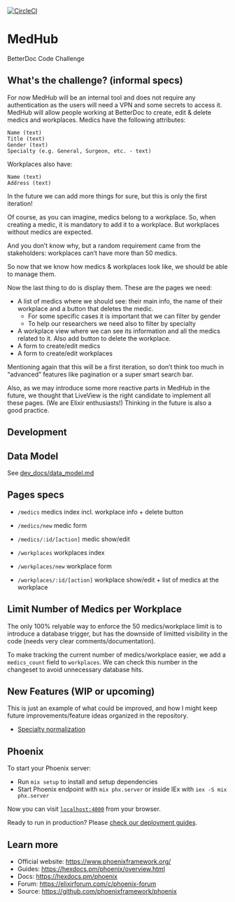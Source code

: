 [![CircleCI](https://dl.circleci.com/status-badge/img/circleci/6w2f2gy8py8ito6Bi3D6PP/LrohxxxeKADARTqH9sNeLC/tree/main.svg?style=svg)](https://dl.circleci.com/status-badge/redirect/circleci/6w2f2gy8py8ito6Bi3D6PP/LrohxxxeKADARTqH9sNeLC/tree/main)

# MedHub

BetterDoc Code Challenge

## What's the challenge? (informal specs)

For now MedHub will be an internal tool and does not require any authentication as the users will need a VPN and some secrets to access it.
MedHub will allow people working at BetterDoc to create, edit & delete medics and workplaces.
Medics have the following attributes:

    Name (text)
    Title (text)
    Gender (text)
    Specialty (e.g. General, Surgeon, etc. - text)


Workplaces also have:

    Name (text)
    Address (text)


In the future we can add more things for sure, but this is only the first iteration!

Of course, as you can imagine, medics belong to a workplace. So, when creating a medic, it is mandatory to add it to a workplace.
But workplaces without medics are expected.

And you don’t know why, but a random requirement came from the stakeholders: workplaces can’t have more than 50 medics.

So now that we know how medics & workplaces look like, we should be able to manage them.

Now the last thing to do is display them.
These are the pages we need:

  * A list of medics where we should see: their main info, the name of their workplace and a button that deletes the medic.
    * For some specific cases it is important that we can filter by gender
    * To help our researchers we need also to filter by specialty
  * A workplace view where we can see its information and all the medics related to it. Also add button to delete the workplace. 
  * A form to create/edit medics
  * A form to create/edit workplaces


Mentioning again that this will be a first iteration, so don’t think too much in “advanced” features like pagination or a super smart search bar.

Also, as we may introduce some more reactive parts in MedHub in the future, we thought that LiveView is the right candidate to implement all these pages. (We are Elixir enthusiasts!)
Thinking in the future is also a good practice.

## Development

## Data Model

See [dev_docs/data_model.md](/dev_docs/data_model.md)

## Pages specs

* `/medics` medics index incl. workplace info + delete button
* `/medics/new` medic form
* `/medics/:id/[action]` medic show/edit

* `/workplaces` workplaces index
* `/workplaces/new` workplace form
* `/workplaces/:id/[action]` workplace show/edit + list of medics at the workplace

## Limit Number of Medics per Workplace

The only 100% relyable way to enforce the 50 medics/workplace limit is to introduce a database trigger, but has the downside of limitted visibility in the code (needs very clear comments/documentation).

To make tracking the current number of medics/workplace easier, we add a `medics_count` field to `workplaces`. We can check this number in the changeset to avoid unnecessary database hits.

 ## New Features (WIP or upcoming)

 This is just an example of what could be improved, and how I might keep future improvements/feature ideas organized in the repository.
 
 * [Specialty normalization](/dev_docs/new_features/specialty_normalization.md)

## Phoenix

To start your Phoenix server:

  * Run `mix setup` to install and setup dependencies
  * Start Phoenix endpoint with `mix phx.server` or inside IEx with `iex -S mix phx.server`

Now you can visit [`localhost:4000`](http://localhost:4000) from your browser.

Ready to run in production? Please [check our deployment guides](https://hexdocs.pm/phoenix/deployment.html).

## Learn more

  * Official website: https://www.phoenixframework.org/
  * Guides: https://hexdocs.pm/phoenix/overview.html
  * Docs: https://hexdocs.pm/phoenix
  * Forum: https://elixirforum.com/c/phoenix-forum
  * Source: https://github.com/phoenixframework/phoenix
